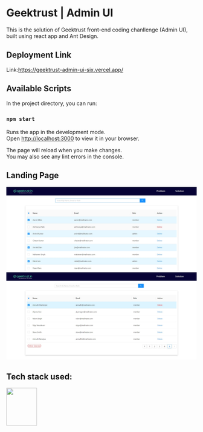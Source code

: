 # Geektrust | Admin UI

This is the solution of Geektrust front-end coding chanllenge (Admin UI), built using react app and Ant Design.  

## Deployment Link

Link:https://geektrust-admin-ui-six.vercel.app/

## Available Scripts

In the project directory, you can run:

### `npm start`

Runs the app in the development mode.\
Open [http://localhost:3000](http://localhost:3000) to view it in your browser.

The page will reload when you make changes.\
You may also see any lint errors in the console.

## Landing Page

<img src="https://github.com/Shivam2101s/images/blob/main/geektrust-admin-ui.jpg?raw=true"/>
<img src="https://github.com/Shivam2101s/images/blob/main/geektrust-admin-ui-2.jpg?raw=true" />

## Tech stack used:

<img src="https://logos-download.com/wp-content/uploads/2016/09/React_logo_wordmark.png" width="40%" height="100px" />



